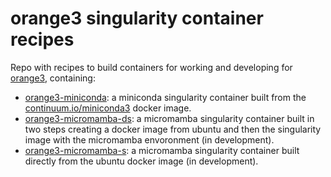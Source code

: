 # orange3 singularity container recipes

Repo with recipes to build containers for working and developing for [orange3](https://orangedatamining.com/), containing:

- [orange3-miniconda](/orange3-miniconda): a miniconda singularity container built from the [continuum.io/miniconda3](https://hub.docker.com/r/continuumio/miniconda3) docker image.
- [orange3-micromamba-ds](/orange3-micromamba-ds): a micromamba singularity container built in two steps creating a docker image from ubuntu and then the singularity image with the micromamba envoronment (in development).
- [orange3-micromamba-s](/orange3-micromamba-s): a micromamba singularity container built directly from the ubuntu docker image (in development).
